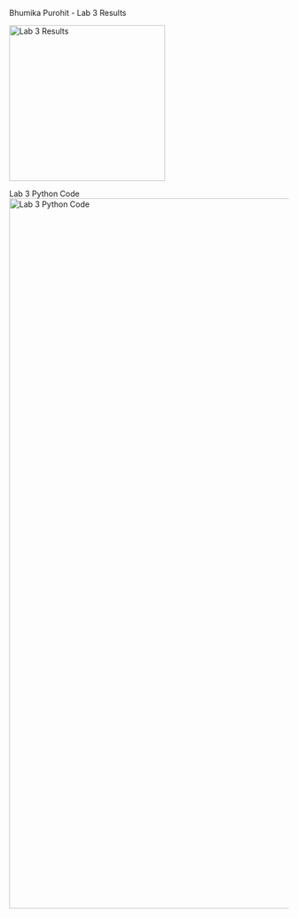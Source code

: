 Bhumika Purohit - Lab 3 Results



<img width="281" alt="Lab 3 Results" src="https://user-images.githubusercontent.com/123012280/216845707-75fcea9e-3cbe-41df-87d5-a462fc893969.png">




Lab 3 Python Code
<img width="1280" alt="Lab 3 Python Code" src="https://user-images.githubusercontent.com/123012280/216845943-dcae1830-93f4-4607-b7bc-014af6366f86.png">
